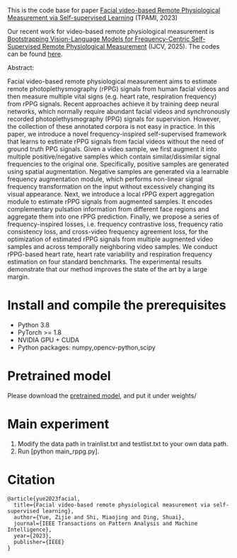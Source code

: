 This is the code base for paper [Facial video-based Remote Physiological Measurement via Self-supervised Learning](https://arxiv.org/abs/2210.15401) (TPAMI, 2023)

Our recent work for video-based remote physiological measurement is [Bootstrapping Vision-Language Models for Frequency-Centric Self-Supervised Remote Physiological Measurement](https://link.springer.com/article/10.1007/s11263-025-02388-5) (IJCV, 2025). The codes can be found [here](https://github.com/yuezijie/Bootstrapping-VLM-for-Frequency-centric-Self-supervised-Remote-Physiological-Measurement).

Abstract:

Facial video-based remote physiological measurement aims to estimate remote photoplethysmography (rPPG) signals from human facial videos and then measure multiple vital signs (e.g. heart rate, respiration frequency) from rPPG signals. Recent approaches achieve it by training deep neural networks, which normally require abundant facial videos and synchronously recorded photoplethysmography (PPG) signals for supervision. However, the collection of these annotated corpora is not easy in practice. In this paper, we introduce a novel frequency-inspired self-supervised framework that learns to estimate rPPG signals from facial videos without the need of ground truth PPG signals. Given a video sample, we first augment it into multiple positive/negative samples which contain similar/dissimilar signal frequencies to the original one. Specifically, positive samples are generated using spatial augmentation. Negative samples are generated via a learnable frequency augmentation module, which performs non-linear signal frequency transformation on the input without excessively changing its visual appearance. Next, we introduce a local rPPG expert aggregation module to estimate rPPG signals from augmented samples. It encodes complementary pulsation information from different face regions and aggregate them into one rPPG prediction. Finally, we propose a series of frequency-inspired losses, i.e. frequency contrastive loss, frequency ratio consistency loss, and cross-video frequency agreement loss, for the optimization of estimated rPPG signals from multiple augmented video samples and across temporally neighboring video samples. We conduct rPPG-based heart rate, heart rate variability and respiration frequency estimation on four standard benchmarks. The experimental results demonstrate that our method improves the state of the art by a large margin.

# Install and compile the prerequisites
- Python 3.8
- PyTorch >= 1.8
- NVIDIA GPU + CUDA
- Python packages: numpy,opencv-python,scipy
# Pretrained model
Please download the [pretrained model](https://drive.google.com/file/d/1AZ5YpD7sjp_mLlBgK0tgYTC21NCF9pPe/view?usp=sharing), and put it under weights/

# Main experiment

1. Modify the data path in trainlist.txt and testlist.txt to your own data path.
2. Run [python main_rppg.py].


# Citation
```
@article{yue2023facial,
  title={Facial video-based remote physiological measurement via self-supervised learning},
  author={Yue, Zijie and Shi, Miaojing and Ding, Shuai},
  journal={IEEE Transactions on Pattern Analysis and Machine Intelligence},
  year={2023},
  publisher={IEEE}
}
```

